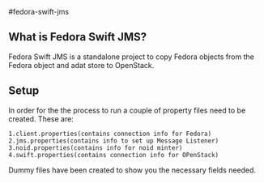#fedora-swift-jms

## What is Fedora Swift JMS?
Fedora Swift JMS is a standalone project to copy Fedora objects from the Fedora object and adat store to OpenStack. 

## Setup
In order for the the process to run a couple of property files need to be created. These are:

	1.client.properties(contains connection info for Fedora)
	2.jms.properties(contains info to set up Message Listener)
	3.noid.properties(contains info for noid minter)
	4.swift.properties(contains connection info for OPenStack)

Dummy files have been created to show you the necessary fields needed.
